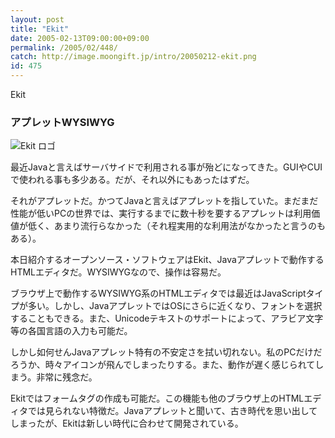 ```yaml
---
layout: post
title: "Ekit"
date: 2005-02-13T09:00:00+09:00
permalink: /2005/02/448/
catch: http://image.moongift.jp/intro/20050212-ekit.png
id: 475
---
```

Ekit  
<!--more-->

### アプレットWYSIWYG
  

![Ekit ロゴ](http://image.moongift.jp/intro/20050212-ekit.png "Ekit ロゴ")

  

最近Javaと言えばサーバサイドで利用される事が殆どになってきた。GUIやCUIで使われる事も多少ある。だが、それ以外にもあったはずだ。

  

それがアプレットだ。かつてJavaと言えばアプレットを指していた。まだまだ性能が低いPCの世界では、実行するまでに数十秒を要するアプレットは利用価値が低く、あまり流行らなかった（それ程実用的な利用法がなかったと言うのもある）。

  

本日紹介するオープンソース・ソフトウェアはEkit、Javaアプレットで動作するHTMLエディタだ。WYSIWYGなので、操作は容易だ。

  

ブラウザ上で動作するWYSIWYG系のHTMLエディタでは最近はJavaScriptタイプが多い。しかし、JavaアプレットではOSにさらに近くなり、フォントを選択することもできる。また、Unicodeテキストのサポートによって、アラビア文字等の各国言語の入力も可能だ。

  

しかし如何せんJavaアプレット特有の不安定さを拭い切れない。私のPCだけだろうか、時々アイコンが飛んでしまったりする。また、動作が遅く感じられてしまう。非常に残念だ。

  

Ekitではフォームタグの作成も可能だ。この機能も他のブラウザ上のHTMLエディタでは見られない特徴だ。Javaアプレットと聞いて、古き時代を思い出してしまったが、Ekitは新しい時代に合わせて開発されている。


